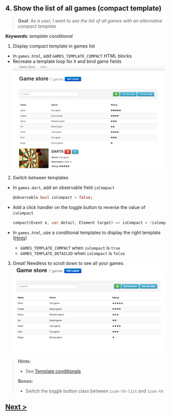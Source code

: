 ## 4. Show the list of all games (compact template)
> **Goal**: _As a user, I want to see the list of all games with an alternative compact template_

_**Keywords**: template conditional_

1. Display compact template in games list
  - In `games.html`, add `GAMES_TEMPLATE_COMPACT` HTML blocks
  - Recreate a template loop for it and bind game fields  
    ![x-games both templates](docs/img/x-games-bothtemplates.png)
2. Switch between templates
  - In `games.dart`, add an observable field `isCompact`

    ```Dart
    @observable bool isCompact = false;
    ```
  - Add a click handler on the toggle button to reverse the value of `isCompact`

    ```Dart
    compact(Event e, var detail, Element target) => isCompact = !isCompact;
    ```
  - In `games.html`, use a conditional templates to display the right template ([Hints](#hints))
    - `GAMES_TEMPLATE_COMPACT` when `isCompact` is `true`
    - `GAMES_TEMPLATE_DETAILED` when `isCompact` is `false`
3. Great! Needless to scroll down to see all your games  
  ![x-games compact template](docs/img/x-games-compact.png)

<a name="hints"></a>
> **Hints:**
> 
> - See [Template conditionals](https://www.dartlang.org/polymer-dart/#template-conditionals)
>
> **Bonus:** 
> 
> - Switch the toggle button class between `icon-th-list` and `icon-th`

## [Next >](user-story-5.md)
